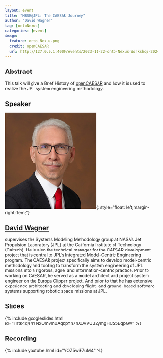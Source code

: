 ```yaml
---
layout: event
title: "MBSE@JPL: The CAESAR Journey"
author: "David Wagner"
tag: [ontoNexus]
categories: [event]
image:
  feature: onto_Nexus.png
  credit: openCAESAR
  url: http://127.0.0.1:4000/events/2023-11-22-onto-Nexus-Workshop-2024
---
```


## Abstract

This talk will give a Brief History of [openCAESAR]() and how it is used to realize the JPL system engineering methodology.

## Speaker

![David Wagner](img/Wagner.jpg){: style="float: left;margin-right: 1em;"}

<h2><a href="mailto:david.a.wagner@jpl.nasa.gov">David Wagner</a></h2> supervises the Systems Modeling Methodology group at NASA’s Jet Propulsion Laboratory (JPL) at the California Institute of Technology (Caltech). He is also the technical manager for the CAESAR development project that is central to JPL’s Integrated Model-Centric Engineering program. The CAESAR project specifically aims to develop model-centric methodology and tooling to transform the system engineering of JPL missions into a rigorous, agile, and information-centric practice. Prior to working on CAESAR, he served as a model architect and project system engineer on the Europa Clipper project. And prior to that he has extensive experience architecting and developing flight- and ground-based software systems supporting robotic space missions at JPL.

## Slides

{% include googleslides.html id="11rtk4q44YNxOm9m0AqbpYh7hXOvVU32ymgHCS5EqpGw" %}

## Recording

{% include youtube.html id="VOZ5wiF7uM4" %}